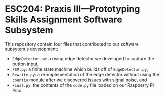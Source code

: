 # ESC204: Praxis III—Prototyping Skills Assignment Software Subsystem
This repository contain four files that contributed to our software subsytem's development: 
- `EdgeDetector.py`: a rising edge detector we developed to capture the button input,
- `FSM.py`: a finite state machine which builds off of `EdgeDetector.py`,
- `Rewrite.py`: a re-implementation of the edge detector without using the `countio` module after we discovered issues with signal noise, and
- `Final.py`: the contents of the `code.py` file loaded on our Raspberry Pi Pico.
